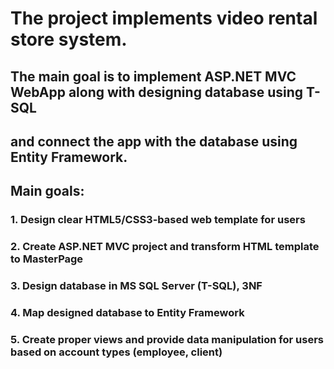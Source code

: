 # The project implements video rental store system.
## The main goal is to implement ASP.NET MVC WebApp along with designing database using T-SQL
## and connect the app with the database using Entity Framework.
## Main goals:
### 1. Design clear HTML5/CSS3-based web template for users
### 2. Create ASP.NET MVC project and transform HTML template to MasterPage
### 3. Design database in MS SQL Server (T-SQL), 3NF
### 4. Map designed database to Entity Framework
### 5. Create proper views and provide data manipulation for users based on account types (employee, client)
